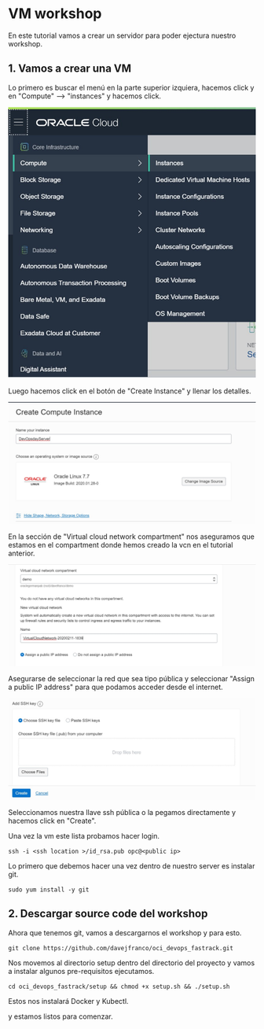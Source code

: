 # VM workshop

En este tutorial vamos a crear un servidor para poder ejectura nuestro workshop.

## 1. Vamos a crear una VM

Lo primero es buscar el menú en la parte superior izquiera, hacemos click y en "Compute" --> "instances" y hacemos click.

![console](/img/setup/compute.jpg)

Luego hacemos click en el botón de "Create Instance" y llenar los detalles.

![serverName](/img/setup/vm_name.jpg)

En la sección de "Virtual cloud network compartment" nos aseguramos que estamos en el compartment donde hemos creado la vcn en el tutorial anterior.

![net](/img/setup/vcnypublicip.jpg)

Asegurarse de seleccionar la red que sea tipo pública y seleccionar "Assign a public IP  address" para que podamos acceder desde el internet.

![ssh](/img/setup/sshkey.jpg)

Seleccionamos nuestra llave ssh pública o la pegamos directamente y hacemos click en "Create".

Una vez la vm este lista probamos hacer login.

```shell
ssh -i <ssh location >/id_rsa.pub opc@<public ip>
```

Lo primero que debemos hacer una vez dentro de nuestro server es instalar git.

```shell
sudo yum install -y git
```

## 2. Descargar source code del workshop

Ahora que tenemos git, vamos a descargarnos el workshop y para esto.

```shell
git clone https://github.com/davejfranco/oci_devops_fastrack.git
```

Nos movemos al directorio setup dentro del directorio del proyecto y vamos a instalar algunos pre-requisitos ejecutamos.

```shell
cd oci_devops_fastrack/setup && chmod +x setup.sh && ./setup.sh
```

Estos nos instalará Docker y Kubectl.

y estamos listos para comenzar.